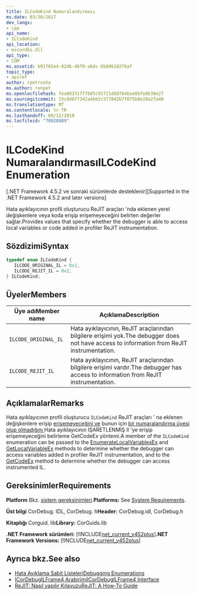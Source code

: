 ```yaml
---
title: ILCodeKind Numaralandırması
ms.date: 03/30/2017
dev_langs:
- cpp
api_name:
- ILCodeKind
api_location:
- mscordbi.dll
api_type:
- COM
ms.assetid: b91765e4-82db-46f9-a6dc-6b80610276af
topic_type:
- apiref
author: rpetrusha
ms.author: ronpet
ms.openlocfilehash: fea08331fffb85c91721d60764bae8bfe8b30e27
ms.sourcegitcommit: 33c8d6f7342a4bb2c577842b7f075b0e20a2fa40
ms.translationtype: MT
ms.contentlocale: tr-TR
ms.lasthandoff: 09/12/2019
ms.locfileid: "70928809"
---
```

# <a name="ilcodekind-enumeration"></a><span data-ttu-id="a71b1-102">ILCodeKind Numaralandırması</span><span class="sxs-lookup"><span data-stu-id="a71b1-102">ILCodeKind Enumeration</span></span>
<span data-ttu-id="a71b1-103">[.NET Framework 4.5.2 ve sonraki sürümlerde desteklenir]</span><span class="sxs-lookup"><span data-stu-id="a71b1-103">[Supported in the .NET Framework 4.5.2 and later versions]</span></span>  
  
 <span data-ttu-id="a71b1-104">Hata ayıklayıcının profil oluşturucu ReJIT araçları 'nda eklenen yerel değişkenlere veya koda erişip erişemeyeceğini belirten değerler sağlar.</span><span class="sxs-lookup"><span data-stu-id="a71b1-104">Provides values that specify whether the debugger is able to access local variables or code added in profiler ReJIT instrumentation.</span></span>  
  
## <a name="syntax"></a><span data-ttu-id="a71b1-105">Sözdizimi</span><span class="sxs-lookup"><span data-stu-id="a71b1-105">Syntax</span></span>  
  
```cpp
typedef enum ILCodeKind {  
   ILCODE_ORIGINAL_IL = 0x1,  
   ILCODE_REJIT_IL = 0x2,  
} ILCodeKind;  
```  
  
## <a name="members"></a><span data-ttu-id="a71b1-106">Üyeler</span><span class="sxs-lookup"><span data-stu-id="a71b1-106">Members</span></span>  
  
|<span data-ttu-id="a71b1-107">Üye adı</span><span class="sxs-lookup"><span data-stu-id="a71b1-107">Member name</span></span>|<span data-ttu-id="a71b1-108">Açıklama</span><span class="sxs-lookup"><span data-stu-id="a71b1-108">Description</span></span>|  
|-----------------|-----------------|  
|`ILCODE_ORIGINAL_IL`|<span data-ttu-id="a71b1-109">Hata ayıklayıcının, ReJIT araçlarından bilgilere erişimi yok.</span><span class="sxs-lookup"><span data-stu-id="a71b1-109">The debugger does not have access to information from ReJIT instrumentation.</span></span>|  
|`ILCODE_REJIT_IL`|<span data-ttu-id="a71b1-110">Hata ayıklayıcının, ReJIT araçlarından bilgilere erişimi vardır.</span><span class="sxs-lookup"><span data-stu-id="a71b1-110">The debugger has access to information from ReJIT instrumentation.</span></span>|  
  
## <a name="remarks"></a><span data-ttu-id="a71b1-111">Açıklamalar</span><span class="sxs-lookup"><span data-stu-id="a71b1-111">Remarks</span></span>  
 <span data-ttu-id="a71b1-112">Hata ayıklayıcının profil oluşturucu `ILCodeKind` ReJIT araçları ' na eklenen değişkenlere erişip [erişemeyeceğini ve](../../../../docs/framework/unmanaged-api/debugging/icordebugilframe4-enumeratelocalvariablesex-method.md) bunun [](../../../../docs/framework/unmanaged-api/debugging/icordebugilframe4-getlocalvariableex-method.md) için [bir numaralandırma üyesi olup olmadığını ](../../../../docs/framework/unmanaged-api/debugging/icordebugilframe4-getcodeex-method.md)Hata ayıklayıcının IŞARETLENMIŞ Il 'ye erişip erişemeyeceğini belirleme GetCodeEx yöntemi.</span><span class="sxs-lookup"><span data-stu-id="a71b1-112">A member of the `ILCodeKind` enumeration can be passed to the [EnumerateLocalVariablesEx](../../../../docs/framework/unmanaged-api/debugging/icordebugilframe4-enumeratelocalvariablesex-method.md) and [GetLocalVariableEx](../../../../docs/framework/unmanaged-api/debugging/icordebugilframe4-getlocalvariableex-method.md) methods to determine whether the debugger can access variables added in profiler ReJIT instrumentation, and to the [GetCodeEx](../../../../docs/framework/unmanaged-api/debugging/icordebugilframe4-getcodeex-method.md) method to determine whether the debugger can access instrumented IL.</span></span>  
  
## <a name="requirements"></a><span data-ttu-id="a71b1-113">Gereksinimler</span><span class="sxs-lookup"><span data-stu-id="a71b1-113">Requirements</span></span>  
 <span data-ttu-id="a71b1-114">**Platform** Bkz. [sistem gereksinimleri](../../../../docs/framework/get-started/system-requirements.md).</span><span class="sxs-lookup"><span data-stu-id="a71b1-114">**Platforms:** See [System Requirements](../../../../docs/framework/get-started/system-requirements.md).</span></span>  
  
 <span data-ttu-id="a71b1-115">**Üst bilgi** CorDebug. IDL, CorDebug. h</span><span class="sxs-lookup"><span data-stu-id="a71b1-115">**Header:** CorDebug.idl, CorDebug.h</span></span>  
  
 <span data-ttu-id="a71b1-116">**Kitaplığı** Corguid. lib</span><span class="sxs-lookup"><span data-stu-id="a71b1-116">**Library:** CorGuids.lib</span></span>  
  
 <span data-ttu-id="a71b1-117">**.NET Framework sürümleri:** [!INCLUDE[net_current_v452plus](../../../../includes/net-current-v452plus-md.md)]</span><span class="sxs-lookup"><span data-stu-id="a71b1-117">**.NET Framework Versions:** [!INCLUDE[net_current_v452plus](../../../../includes/net-current-v452plus-md.md)]</span></span>  
  
## <a name="see-also"></a><span data-ttu-id="a71b1-118">Ayrıca bkz.</span><span class="sxs-lookup"><span data-stu-id="a71b1-118">See also</span></span>

- [<span data-ttu-id="a71b1-119">Hata Ayıklama Sabit Listeleri</span><span class="sxs-lookup"><span data-stu-id="a71b1-119">Debugging Enumerations</span></span>](../../../../docs/framework/unmanaged-api/debugging/debugging-enumerations.md)
- [<span data-ttu-id="a71b1-120">ICorDebugILFrame4 Arabirimi</span><span class="sxs-lookup"><span data-stu-id="a71b1-120">ICorDebugILFrame4 Interface</span></span>](../../../../docs/framework/unmanaged-api/debugging/icordebugilframe4-interface.md)
- [<span data-ttu-id="a71b1-121">ReJIT: Nasıl yapılır Kılavuzu</span><span class="sxs-lookup"><span data-stu-id="a71b1-121">ReJIT: A How-To Guide</span></span>](https://blogs.msdn.microsoft.com/davbr/2011/10/12/rejit-a-how-to-guide/)
